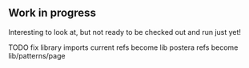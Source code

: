 Work in progress
---

Interesting to look at, but not ready to be checked out and run just yet!

TODO fix library imports 
    current refs become lib
    postera refs become lib/patterns/page